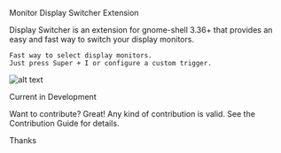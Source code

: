 Monitor Display Switcher Extension

Display Switcher is an extension for gnome-shell 3.36+ that provides an easy and fast way to switch your display monitors.

    Fast way to select display monitors.
    Just press Super + I or configure a custom trigger.

![alt text](https://github.com/matheus-aguiar-dev/gnome-shell-display-switcher/blob/main/images/demo.gif)

Current in Development

Want to contribute? Great! Any kind of contribution is valid. See the Contribution Guide for details.

Thanks

